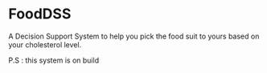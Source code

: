 # FoodDSS

A Decision Support System to help you pick the food suit to yours based on your cholesterol level.

P.S : this system is on build
